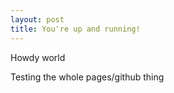 ```yaml
---
layout: post
title: You're up and running!
---
```


Howdy world

Testing the whole pages/github thing
